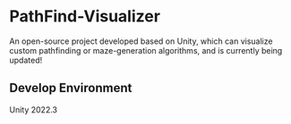 # PathFind-Visualizer
An open-source project developed based on Unity, which can visualize custom pathfinding or maze-generation algorithms, and is currently being updated!

## Develop Environment
Unity 2022.3
